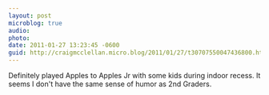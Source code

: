 ```yaml
---
layout: post
microblog: true
audio: 
photo: 
date: 2011-01-27 13:23:45 -0600
guid: http://craigmcclellan.micro.blog/2011/01/27/t30707550047436800.html
---
```

Definitely played Apples to Apples Jr with some kids during indoor recess. It seems I don't have the same sense of humor as 2nd Graders.
